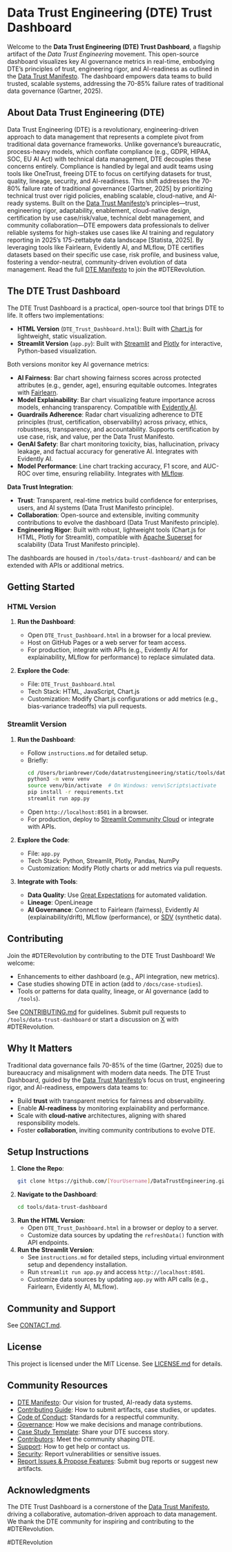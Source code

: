 # Data Trust Engineering (DTE) Trust Dashboard

Welcome to the **Data Trust Engineering (DTE) Trust Dashboard**, a flagship artifact of the *Data Trust Engineering* movement. This open-source dashboard visualizes key AI governance metrics in real-time, embodying DTE’s principles of trust, engineering rigor, and AI-readiness as outlined in the [Data Trust Manifesto](https://datatrustmanifesto.org). The dashboard empowers data teams to build trusted, scalable systems, addressing the 70-85% failure rates of traditional data governance (Gartner, 2025).

## About Data Trust Engineering (DTE)

Data Trust Engineering (DTE) is a revolutionary, engineering-driven approach to data management that represents a complete pivot from traditional data governance frameworks. Unlike governance’s bureaucratic, process-heavy models, which conflate compliance (e.g., GDPR, HIPAA, SOC, EU AI Act) with technical data management, DTE decouples these concerns entirely. Compliance is handled by legal and audit teams using tools like OneTrust, freeing DTE to focus on certifying datasets for trust, quality, lineage, security, and AI-readiness. This shift addresses the 70-80% failure rate of traditional governance [Gartner, 2025] by prioritizing technical trust over rigid policies, enabling scalable, cloud-native, and AI-ready systems. Built on the [Data Trust Manifesto](https://datatrustmanifesto.org)’s principles—trust, engineering rigor, adaptability, enablement, cloud-native design, certification by use case/risk/value, technical debt management, and community collaboration—DTE empowers data professionals to deliver reliable systems for high-stakes use cases like AI training and regulatory reporting in 2025’s 175-zettabyte data landscape [Statista, 2025]. By leveraging tools like Fairlearn, Evidently AI, and MLflow, DTE certifies datasets based on their specific use case, risk profile, and business value, fostering a vendor-neutral, community-driven evolution of data management. Read the full [DTE Manifesto](/Manifesto.md) to join the #DTERevolution.

## The DTE Trust Dashboard 

The DTE Trust Dashboard is a practical, open-source tool that brings DTE to life. It offers two implementations:
- **HTML Version** (`DTE_Trust_Dashboard.html`): Built with [Chart.js](https://www.chartjs.org) for lightweight, static visualization.
- **Streamlit Version** (`app.py`): Built with [Streamlit](https://streamlit.io) and [Plotly](https://plotly.com) for interactive, Python-based visualization.

Both versions monitor key AI governance metrics:
- **AI Fairness**: Bar chart showing fairness scores across protected attributes (e.g., gender, age), ensuring equitable outcomes. Integrates with [Fairlearn](https://fairlearn.org).
- **Model Explainability**: Bar chart visualizing feature importance across models, enhancing transparency. Compatible with [Evidently AI](https://evidentlyai.com).
- **Guardrails Adherence**: Radar chart visualizing adherence to DTE principles (trust, certification, observability) across privacy, ethics, robustness, transparency, and accountability. Supports certification by use case, risk, and value, per the Data Trust Manifesto.
- **GenAI Safety**: Bar chart monitoring toxicity, bias, hallucination, privacy leakage, and factual accuracy for generative AI. Integrates with Evidently AI.
- **Model Performance**: Line chart tracking accuracy, F1 score, and AUC-ROC over time, ensuring reliability. Integrates with [MLflow](https://mlflow.org).

**Data Trust Integration**:
- **Trust**: Transparent, real-time metrics build confidence for enterprises, users, and AI systems (Data Trust Manifesto principle).
- **Collaboration**: Open-source and extensible, inviting community contributions to evolve the dashboard (Data Trust Manifesto principle).
- **Engineering Rigor**: Built with robust, lightweight tools (Chart.js for HTML, Plotly for Streamlit), compatible with [Apache Superset](https://superset.apache.org) for scalability (Data Trust Manifesto principle).

The dashboards are housed in `/tools/data-trust-dashboard/` and can be extended with APIs or additional metrics.

## Getting Started

### HTML Version
1. **Run the Dashboard**:
   - Open `DTE_Trust_Dashboard.html` in a browser for a local preview.
   - Host on GitHub Pages or a web server for team access.
   - For production, integrate with APIs (e.g., Evidently AI for explainability, MLflow for performance) to replace simulated data.

2. **Explore the Code**:
   - File: `DTE_Trust_Dashboard.html`
   - Tech Stack: HTML, JavaScript, Chart.js
   - Customization: Modify Chart.js configurations or add metrics (e.g., bias-variance tradeoffs) via pull requests.

### Streamlit Version
1. **Run the Dashboard**:
   - Follow `instructions.md` for detailed setup.
   - Briefly:
     ```bash
     cd /Users/brianbrewer/Code/datatrustengineering/static/tools/data-trust-dashboard
     python3 -m venv venv
     source venv/bin/activate  # On Windows: venv\Scripts\activate
     pip install -r requirements.txt
     streamlit run app.py
     ```
   - Open `http://localhost:8501` in a browser.
   - For production, deploy to [Streamlit Community Cloud](https://streamlit.io/cloud) or integrate with APIs.

2. **Explore the Code**:
   - File: `app.py`
   - Tech Stack: Python, Streamlit, Plotly, Pandas, NumPy
   - Customization: Modify Plotly charts or add metrics via pull requests.

3. **Integrate with Tools**:
   - **Data Quality**: Use [Great Expectations](https://greatexpectations.io) for automated validation.
   - **Lineage**: OpenLineage
   - **AI Governance**: Connect to Fairlearn (fairness), Evidently AI (explainability/drift), MLflow (performance), or [SDV](https://sdv.dev) (synthetic data).

## Contributing

Join the #DTERevolution by contributing to the DTE Trust Dashboard! We welcome:
- Enhancements to either dashboard (e.g., API integration, new metrics).
- Case studies showing DTE in action (add to `/docs/case-studies`).
- Tools or patterns for data quality, lineage, or AI governance (add to `/tools`).

See [CONTRIBUTING.md](/CONTRIBUTING.md) for guidelines. Submit pull requests to `/tools/data-trust-dashboard` or start a discussion on [X](https://x.com) with #DTERevolution.

## Why It Matters

Traditional data governance fails 70-85% of the time (Gartner, 2025) due to bureaucracy and misalignment with modern data needs. The DTE Trust Dashboard, guided by the [Data Trust Manifesto](https://datatrustmanifesto.org)’s focus on trust, engineering rigor, and AI-readiness, empowers data teams to:
- Build **trust** with transparent metrics for fairness and observability.
- Enable **AI-readiness** by monitoring explainability and performance.
- Scale with **cloud-native** architectures, aligning with shared responsibility models.
- Foster **collaboration**, inviting community contributions to evolve DTE.

## Setup Instructions

1. **Clone the Repo**:
   ```bash
   git clone https://github.com/[YourUsername]/DataTrustEngineering.git
   ```
2. **Navigate to the Dashboard**:
   ```bash
   cd tools/data-trust-dashboard
   ```
3. **Run the HTML Version**:
   - Open `DTE_Trust_Dashboard.html` in a browser or deploy to a server.
   - Customize data sources by updating the `refreshData()` function with API endpoints.
4. **Run the Streamlit Version**:
   - See `instructions.md` for detailed steps, including virtual environment setup and dependency installation.
   - Run `streamlit run app.py` and access `http://localhost:8501`.
   - Customize data sources by updating `app.py` with API calls (e.g., Fairlearn, Evidently AI, MLflow).

## Community and Support
See [CONTACT.md](/CONTACT.md).

## License

This project is licensed under the MIT License. See [LICENSE.md](/LICENSE) for details.

## Community Resources

- [DTE Manifesto](manifesto.md): Our vision for trusted, AI-ready data systems.  
- [Contributing Guide](community/CONTRIBUTING.md): How to submit artifacts, case studies, or updates.  
- [Code of Conduct](community/CODE_OF_CONDUCT.md): Standards for a respectful community.  
- [Governance](community/GOVERNANCE.md): How we make decisions and manage contributions.  
- [Case Study Template](docs/case-studies/template.md): Share your DTE success story.  
- [Contributors](community/CONTRIBUTORS.md): Meet the community shaping DTE.  
- [Support](SUPPORT.md): How to get help or contact us.  
- [Security](SECURITY.md): Report vulnerabilities or sensitive issues.  
- [Report Issues & Propose Features](https://github.com/datatrustengineering/DataTrustEngineering/issues): Submit bug reports or suggest new artifacts.  



## Acknowledgments

The DTE Trust Dashboard is a cornerstone of the [Data Trust Manifesto](https://datatrustmanifesto.org), driving a collaborative, automation-driven approach to data management. We thank the DTE community for inspiring and contributing to the #DTERevolution.

#DTERevolution